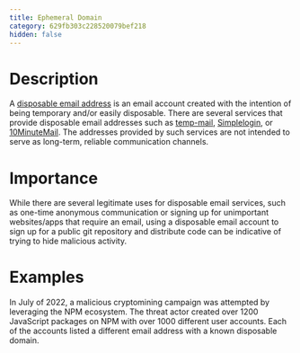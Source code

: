 ```yaml
---
title: Ephemeral Domain
category: 629fb303c228520079bef218
hidden: false
---
```


# Description
A [disposable email address](https://en.wikipedia.org/wiki/Disposable_email_address) is an email account created with the intention of being temporary and/or easily disposable. There are several services that provide disposable email addresses such as [temp-mail](https://temp-mail.org/en/), [Simplelogin](https://simplelogin.io/), or [10MinuteMail](https://10minutemail.com/). The addresses provided by such services are not intended to serve as long-term, reliable communication channels.

# Importance
While there are several legitimate uses for disposable email services, such as one-time anonymous communication or signing up for unimportant websites/apps that require an email, using a disposable email account to sign up for a public git repository and distribute code can be indicative of trying to hide malicious activity.

# Examples
In July of 2022, a malicious cryptomining campaign was attempted by leveraging the NPM ecosystem. The threat actor created over 1200 JavaScript packages on NPM with over 1000 different user accounts. Each of the accounts listed a different email address with a known disposable domain.